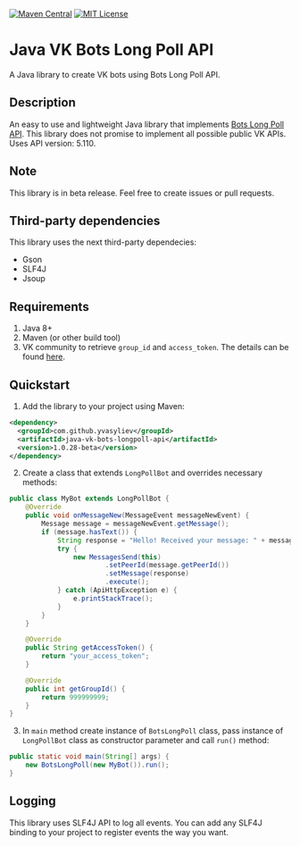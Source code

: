 [![Maven Central](https://maven-badges.herokuapp.com/maven-central/com.github.yvasyliev/java-vk-bots-longpoll-api/badge.svg?&kill_cache=1)](https://search.maven.org/artifact/com.github.yvasyliev/java-vk-bots-longpoll-api)
[![MIT License](http://img.shields.io/badge/license-MIT-blue.svg?style=flat)](https://github.com/yvasyliev/java-vk-bots-long-poll-api/blob/master/LICENSE)

# Java VK Bots Long Poll API
A Java library to create VK bots using Bots Long Poll API.

## Description
An easy to use and lightweight Java library that implements [Bots Long Poll API](https://vk.com/dev/bots_longpoll).
This library does not promise to implement all possible public VK APIs. Uses API version: 5.110.

## Note
This library is in beta release. Feel free to create issues or pull requests.

## Third-party dependencies
This library uses the next third-party dependecies:
* Gson
* SLF4J
* Jsoup

## Requirements
1. Java 8+
2. Maven (or other build tool)
3. VK community to retrieve `group_id` and `access_token`. The details can be found [here](https://vk.com/dev/access_token).

## Quickstart
1. Add the library to your project using Maven:
```xml
<dependency>
  <groupId>com.github.yvasyliev</groupId>
  <artifactId>java-vk-bots-longpoll-api</artifactId>
  <version>1.0.28-beta</version>
</dependency>
```
2. Create a class that extends `LongPollBot` and overrides necessary methods:
```java
public class MyBot extends LongPollBot {
    @Override
    public void onMessageNew(MessageEvent messageNewEvent) {
        Message message = messageNewEvent.getMessage();
        if (message.hasText()) {
            String response = "Hello! Received your message: " + message.getText();
            try {
                new MessagesSend(this)
                        .setPeerId(message.getPeerId())
                        .setMessage(response)
                        .execute();
            } catch (ApiHttpException e) {
                e.printStackTrace();
            }
        }
    }

    @Override
    public String getAccessToken() {
        return "your_access_token";
    }

    @Override
    public int getGroupId() {
        return 999999999;
    }
}
```
3. In `main` method create instance of `BotsLongPoll` class, pass instance of `LongPollBot` class as constructor parameter and call `run()` method:
```java
public static void main(String[] args) {
    new BotsLongPoll(new MyBot()).run();
}
```

## Logging
This library uses SLF4J API to log all events. You can add any SLF4J binding to your project to register events the way you want.

